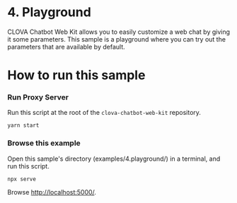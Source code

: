 # 4. Playground

CLOVA Chatbot Web Kit allows you to easily customize a web chat by giving it some parameters.
This sample is a playground where you can try out the parameters that are available by default.

# How to run this sample

### Run Proxy Server

Run this script at the root of the `clova-chatbot-web-kit` repository.

```
yarn start
```

### Browse this example

Open this sample's directory (examples/4.playground/) in a terminal, and run this script.

```
npx serve
```

Browse [http://localhost:5000/](http://localhost:5000/).
